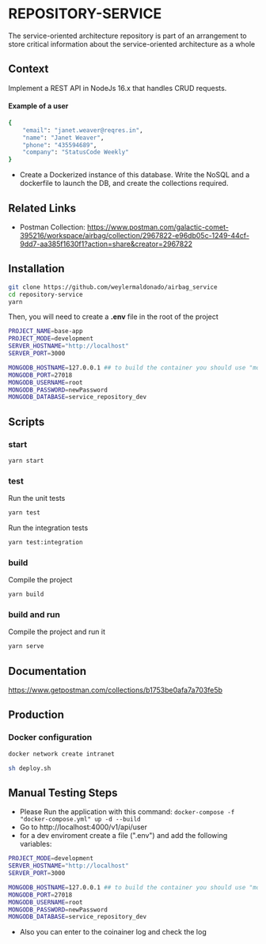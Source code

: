 # REPOSITORY-SERVICE

The service-oriented architecture repository is part of an arrangement to store critical information about the service-oriented architecture as a whole

## Context

Implement a REST API in NodeJs 16.x that handles CRUD requests.

#### Example of a user

```bash
{
    "email": "janet.weaver@reqres.in",
    "name": "Janet Weaver",
    "phone": "435594689",
    "company": "StatusCode Weekly"
}
```

- Create a Dockerized instance of this database. Write the NoSQL and a dockerfile to launch the DB, and create the collections required.

## Related Links

- Postman Collection: https://www.postman.com/galactic-comet-395216/workspace/airbag/collection/2967822-e96db05c-1249-44cf-9dd7-aa385f1630f1?action=share&creator=2967822

## Installation

```bash
git clone https://github.com/weylermaldonado/airbag_service
cd repository-service
yarn
```

Then, you will need to create a **.env** file in the root of the project

```bash
PROJECT_NAME=base-app
PROJECT_MODE=development
SERVER_HOSTNAME="http://localhost"
SERVER_PORT=3000

MONGODB_HOSTNAME=127.0.0.1 ## to build the container you should use "mongo" insted of 127...
MONGODB_PORT=27018
MONGODB_USERNAME=root
MONGODB_PASSWORD=newPassword
MONGODB_DATABASE=service_repository_dev
```

## Scripts

### start

```bash
yarn start
```

### test

Run the unit tests

```bash
yarn test
```

Run the integration tests

```bash
yarn test:integration
```

### build

Compile the project

```bash
yarn build
```

### build and run

Compile the project and run it

```bash
yarn serve
```

## Documentation

https://www.getpostman.com/collections/b1753be0afa7a703fe5b

## Production

### Docker configuration

```bash
docker network create intranet

sh deploy.sh
```

## Manual Testing Steps

- Please Run the application with this command: `docker-compose -f "docker-compose.yml" up -d --build`
- Go to http://localhost:4000/v1/api/user
- for a dev enviroment create a file (".env") and add the following variables:

```bash PROJECT_NAME=base-app
PROJECT_MODE=development
SERVER_HOSTNAME="http://localhost"
SERVER_PORT=3000

MONGODB_HOSTNAME=127.0.0.1 ## to build the container you should use "mongo" insted of 127...
MONGODB_PORT=27018
MONGODB_USERNAME=root
MONGODB_PASSWORD=newPassword
MONGODB_DATABASE=service_repository_dev
```

- Also you can enter to the coinainer log and check the log
